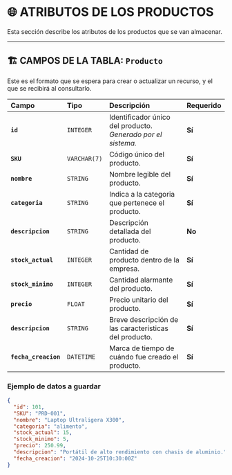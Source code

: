 # 🌐 ATRIBUTOS DE LOS PRODUCTOS

Esta sección describe los atributos de los productos que se van almacenar.

---

## 🏗️ CAMPOS DE LA TABLA: `Producto`

Este es el formato que se espera para crear o actualizar un recurso, y el que se recibirá al consultarlo.

| Campo                | Tipo         | Descripción                                                  | Requerido |
| :------------------- | :----------- | :----------------------------------------------------------- | :-------- |
| **`id`**             | `INTEGER`    | Identificador único del producto. _Generado por el sistema._ | **Sí**    |
| **`SKU`**            | `VARCHAR(7)` | Código único del producto.                                   | **Sí**    |
| **`nombre`**         | `STRING`     | Nombre legible del producto.                                 | **Sí**    |
| **`categoria`**      | `STRING`     | Indica a la categoria que pertenece el producto.             | **Sí**    |
| **`descripcion`**    | `STRING`     | Descripción detallada del producto.                          | **No**    |
| **`stock_actual`**   | `INTEGER`    | Cantidad de producto dentro de la empresa.                   | **Sí**    |
| **`stock_minimo`**   | `INTEGER`    | Cantidad alarmante del producto.                             | **Sí**    |
| **`precio`**         | `FLOAT`      | Precio unitario del producto.                                | **Sí**    |
| **`descripcion`**    | `STRING`     | Breve descripción de las caracteristicas del producto.       | **Sí**    |
| **`fecha_creacion`** | `DATETIME`   | Marca de tiempo de cuándo fue creado el producto.            | **Sí**    |

### Ejemplo de datos a guardar

```json
{
  "id": 101,
  "SKU": "PRD-001",
  "nombre": "Laptop Ultraligera X300",
  "categoria": "alimento",
  "stock_actual": 15,
  "stock_minimo": 5,
  "precio": 250.99,
  "descripcion": "Portátil de alto rendimiento con chasis de aluminio.",
  "fecha_creacion": "2024-10-25T10:30:00Z"
}
```
